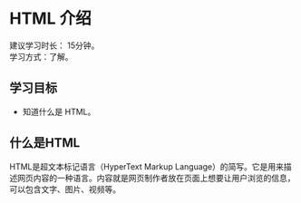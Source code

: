 # HTML 介绍
建议学习时长： 15分钟。  
学习方式：了解。  

## 学习目标
* 知道什么是 HTML。


## 什么是HTML
HTML是超文本标记语言（HyperText Markup Language）的简写。它是用来描述网页内容的一种语言。内容就是网页制作者放在页面上想要让用户浏览的信息，可以包含文字、图片、视频等。


